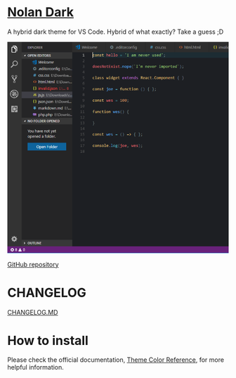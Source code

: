 # [Nolan Dark](https://marketplace.visualstudio.com/items?itemName=combataran.nolandark)

A hybrid dark theme for VS Code. Hybrid of what exactly? Take a guess ;D

![Preview](https://github.com/combataran/nolandark/raw/master/images/ss.png)

[GitHub repository](https://github.com/combataran/nolandark)

# CHANGELOG
[CHANGELOG.MD](CHANGELOG.md)

# How to install



Please check the official documentation,
[Theme Color Reference](https://code.visualstudio.com/docs/getstarted/theme-color-reference),
for more helpful information.


